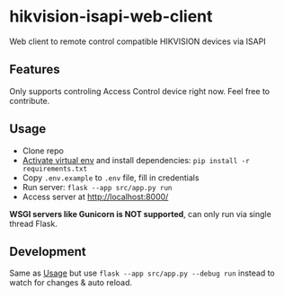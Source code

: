 # hikvision-isapi-web-client

Web client to remote control compatible HIKVISION devices via ISAPI

## Features

Only supports controling Access Control device right now. Feel free to contribute.

## Usage

* Clone repo
* [Activate virtual env](https://docs.python.org/3/library/venv.html) and install
dependencies: `pip install -r requirements.txt`
* Copy `.env.example` to `.env` file, fill in credentials
* Run server: `flask --app src/app.py run`
* Access server at <http://localhost:8000/>

**WSGI servers like Gunicorn is NOT supported**, can only run via single thread Flask.

## Development

Same as [Usage](#usage) but use `flask --app src/app.py --debug run` instead to
watch for changes & auto reload.

